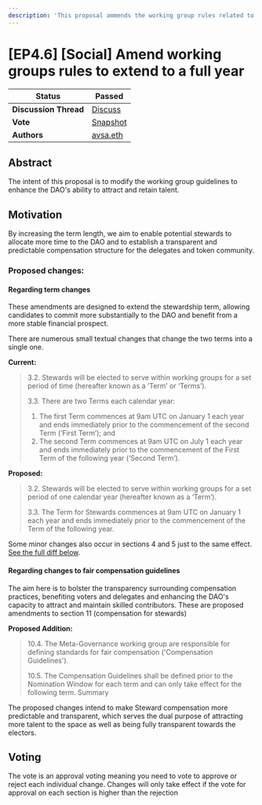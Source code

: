 ```yaml
---
description: 'This proposal ammends the working group rules related to Steward term duration and compensation rules'
---
```


# \[EP4.6] \[Social] Amend working groups rules to extend to a full year




| **Status**            | Passed                                                                                                                 |
| --------------------- | ---------------------------------------------------------------------------------------------------------------------- |
| **Discussion Thread** | [Discuss](https://discuss.ens.domains/t/ep-4-7-changes-to-steward-compensation-and-term-length-is-now-live-on-snapshot/18092?u=avsa)               |
| **Vote**              | [Snapshot](https://snapshot.org/#/ens.eth/proposal/0x26a5c8dec547837495707e70446d1e7cd874a91f75753c602998f6e70083a266) |
| **Authors**           | [avsa.eth](https://mirror.xyz/avsa.eth)                                                                               |

## Abstract

The intent of this proposal is to modify the working group guidelines to enhance the DAO's ability to attract and retain talent.

## Motivation

By increasing the term length, we aim to enable potential stewards to allocate more time to the DAO and to establish a transparent and predictable compensation structure for the delegates and token community.


### Proposed changes:
#### Regarding term changes
These amendments are designed to extend the stewardship term, allowing candidates to commit more substantially to the DAO and benefit from a more stable financial prospect.

There are numerous small textual changes that change the two terms into a single one.

**Current:**

> 3.2. Stewards will be elected to serve within working groups for a set period of time (hereafter known as a ‘Term’ or ‘Terms’).
> 
> 3.3. There are two Terms each calendar year:
> 
> 1. The first Term commences at 9am UTC on January 1 each year and ends immediately prior to the commencement of the second Term (‘First Term’); and
> 2. The second Term commences at 9am UTC on July 1 each year and ends immediately prior to the commencement of the First Term of the following year (‘Second Term’).

**Proposed:**

> 3.2. Stewards will be elected to serve within working groups for a set period of one calendar year (hereafter known as a ‘Term’).
> 
> 3.3. The Term for Stewards commences at 9am UTC on January 1 each year and ends immediately prior to the commencement of the Term of the following year.

Some minor changes also occur in sections 4 and 5 just to the same effect. [See the full diff below](https://github.com/ensdomains/governance-docs/pull/44/files).

#### Regarding changes to fair compensation guidelines

The aim here is to bolster the transparency surrounding compensation practices, benefiting voters and delegates and enhancing the DAO's capacity to attract and maintain skilled contributors. These are proposed amendments to section 11 (compensation for stewards)

**Proposed Addition:**

> 10.4. The Meta-Governance working group are responsible for defining standards for fair compensation ('Compensation Guidelines').
> 
> 10.5. The Compensation Guidelines shall be defined prior to the Nomination Window for each term and can only take effect for the following term.
Summary
>
> 
The proposed changes intend to make Steward compensation more predictable and transparent, which serves the dual purpose of attracting more talent to the space as well as being fully transparent towards the electors.

## Voting

The vote is an approval voting meaning you need to vote to approve or reject each individual change. Changes will only take effect if the vote for approval on each section is higher than the rejection


